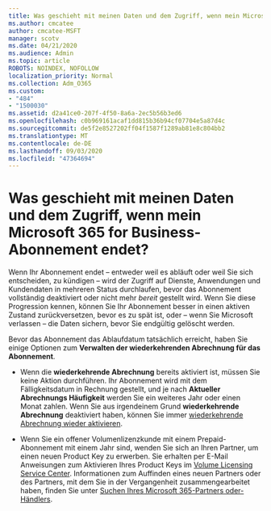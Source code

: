 ```yaml
---
title: Was geschieht mit meinen Daten und dem Zugriff, wenn mein Microsoft 365 for Business-Abonnement endet?
ms.author: cmcatee
author: cmcatee-MSFT
manager: scotv
ms.date: 04/21/2020
ms.audience: Admin
ms.topic: article
ROBOTS: NOINDEX, NOFOLLOW
localization_priority: Normal
ms.collection: Adm_O365
ms.custom:
- "484"
- "1500030"
ms.assetid: d2a41ce0-207f-4f50-8a6a-2ec5b56b3ed6
ms.openlocfilehash: c0b969161acaf1dd815b36b94cf07704e5a87d4c
ms.sourcegitcommit: de5f2e8527202ff04f1587f1289ab81e8c804bb2
ms.translationtype: MT
ms.contentlocale: de-DE
ms.lasthandoff: 09/03/2020
ms.locfileid: "47364694"
---
```

# <a name="what-happens-to-my-data-and-access-when-my-microsoft-365-for-business-subscription-ends"></a>Was geschieht mit meinen Daten und dem Zugriff, wenn mein Microsoft 365 for Business-Abonnement endet?

Wenn Ihr Abonnement endet – entweder weil es abläuft oder weil Sie sich entscheiden, zu kündigen – wird der Zugriff auf Dienste, Anwendungen und Kundendaten in mehreren Status durchlaufen, bevor das Abonnement vollständig deaktiviert oder nicht mehr  *bereit*  gestellt wird. Wenn Sie diese Progression kennen, können Sie Ihr Abonnement besser in einen aktiven Zustand zurückversetzen, bevor es zu spät ist, oder – wenn Sie Microsoft verlassen – die Daten sichern, bevor Sie endgültig gelöscht werden.
  
Bevor das Abonnement das Ablaufdatum tatsächlich erreicht, haben Sie einige Optionen zum **Verwalten der wiederkehrenden Abrechnung für das Abonnement**.
  
- Wenn die **wiederkehrende Abrechnung** bereits aktiviert ist, müssen Sie keine Aktion durchführen. Ihr Abonnement wird mit dem Fälligkeitsdatum in Rechnung gestellt, und je nach **Aktueller Abrechnungs Häufigkeit** werden Sie ein weiteres Jahr oder einen Monat zahlen. Wenn Sie aus irgendeinem Grund **wiederkehrende Abrechnung** deaktiviert haben, können Sie immer [wiederkehrende Abrechnung wieder aktivieren](https://docs.microsoft.com/microsoft-365/commerce/subscriptions/renew-your-subscription#turn-recurring-billing-off-or-on).

- Wenn Sie ein offener Volumenlizenzkunde mit einem Prepaid-Abonnement mit einem Jahr sind, wenden Sie sich an Ihren Partner, um einen neuen Product Key zu erwerben. Sie erhalten per E-Mail Anweisungen zum Aktivieren Ihres Product Keys im [Volume Licensing Service Center](https://go.microsoft.com/fwlink/p/?LinkID=282016). Informationen zum Auffinden eines neuen Partners oder des Partners, mit dem Sie in der Vergangenheit zusammengearbeitet haben, finden Sie unter [Suchen Ihres Microsoft 365-Partners oder-Händlers](https://docs.microsoft.com/microsoft-365/admin/manage/find-your-partner-or-reseller).